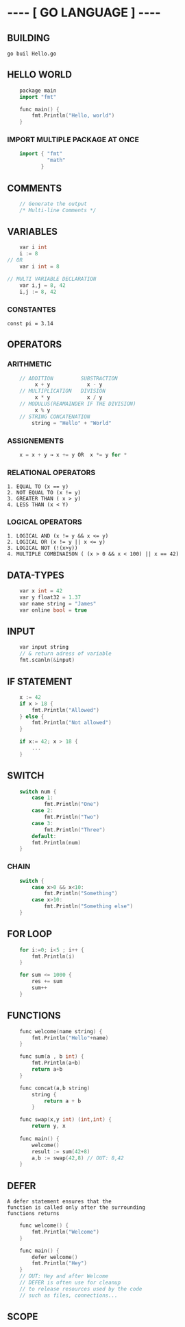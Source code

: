 # ---- [ GO LANGUAGE ] ----

## BUILDING
    go buil Hello.go
        
## HELLO WORLD
```cpp
    package main
    import "fmt"

    func main() {
        fmt.Println("Hello, world")
    }
```

### IMPORT MULTIPLE PACKAGE AT ONCE
```cpp
    import { "fmt"
             "math" 
           }
```

## COMMENTS
```cpp
    // Generate the output         
    /* Multi-line Comments */
```

## VARIABLES 
```cpp
    var i int
    i := 8
// OR
    var i int = 8

// MULTI VARIABLE DECLARATION
    var i,j = 8, 42
    i,j := 8, 42
```
### CONSTANTES
    const pi = 3.14

## OPERATORS
### ARITHMETIC 
```cpp
    // ADDITION         SUBSTRACTION
         x + y            x - y
    // MULTIPLICATION   DIVISION
         x * y            x / y
    // MODULUS(REAMAINDER IF THE DIVISION)
         x % y
    // STRING CONCATENATION
        string = "Hello" + "World"
```

### ASSIGNEMENTS
```cpp
    x = x + y → x += y OR  x *= y for *
```

### RELATIONAL OPERATORS

    1. EQUAL TO (x == y) 
    2. NOT EQUAL TO (x != y)
    3. GREATER THAN ( x > y)
    4. LESS THAN (x < Y)

### LOGICAL OPERATORS
    1. LOGICAL AND (x != y && x <= y)
    2. LOGICAL OR (x != y || x <= y)
    3. LOGICAL NOT (!(x>y))
    4. MULTIPLE COMBINAISON ( (x > 0 && x < 100) || x == 42)

## DATA-TYPES
```cpp
    var x int = 42
    var y float32 = 1.37
    var name string = "James"
    var online bool = true
```

## INPUT
```cpp
    var input string
    // & return adress of variable
    fmt.scanln(&input)

```

## IF STATEMENT
```cpp
    x := 42
    if x > 18 {
        fmt.Println("Allowed")
    } else {
        fmt.Println("Not allowed")
    }

    if x:= 42; x > 18 {
        ...
    }
```

## SWITCH
```cpp
    switch num {
        case 1:
            fmt.Println("One")
        case 2:
            fmt.Println("Two")
        case 3:
            fmt.Println("Three")
        default:
        fmt.Println(num)
    }
```

### CHAIN
```cpp
    switch {
        case x>0 && x<10:
            fmt.Println("Something")
        case x>10:
            fmt.Println("Something else")
    }
```
    
## FOR LOOP
```cpp
    for i:=0; i<5 ; i++ {
        fmt.Println(i)
    }

    for sum <= 1000 {
        res += sum
        sum++
    }
```

## FUNCTIONS
```cpp
    func welcome(name string) {
        fmt.Println("Hello"+name)
    }

    func sum(a , b int) {
        fmt.Println(a+b)
        return a+b
    }

    func concat(a,b string)
        string {
            return a + b
        }

    func swap(x,y int) (int,int) {
        return y, x
    
    func main() {
        welcome()
        result := sum(42+8)
        a,b := swap(42,8) // OUT: 8,42
    }
```

## DEFER 
    A defer statement ensures that the
    function is called only after the surrounding
    functions returns

```cpp
    func welcome() {
        fmt.Println("Welcome")
    }

    func main() {
        defer welcome()
        fmt.Println("Hey")
    }
    // OUT: Hey and after Welcome
    // DEFER is often use for cleanup
    // to release resources used by the code
    // such as files, connections...
```

## SCOPE
